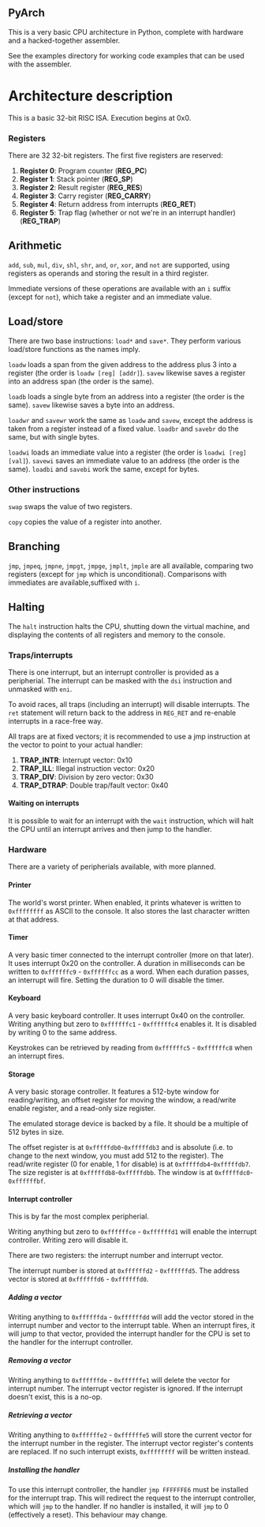 PyArch
------
This is a very basic CPU architecture in Python, complete with hardware and a hacked-together assembler.

See the examples directory for working code examples that can be used with the assembler.

Architecture description
========================
This is a basic 32-bit RISC ISA. Execution begins at 0x0.

### Registers
There are 32 32-bit registers. The first five registers are reserved:

1) **Register 0**: Program counter (**REG_PC**)
2) **Register 1**: Stack pointer (**REG_SP**)
3) **Register 2**: Result register (**REG_RES**)
4) **Register 3**: Carry register (**REG_CARRY**)
5) **Register 4**: Return address from interrupts (**REG_RET**)
6) **Register 5**: Trap flag (whether or not we're in an interrupt handler) (**REG_TRAP**)

## Arithmetic
`add`, `sub`, `mul`, `div`, `shl`, `shr`, `and`, `or`, `xor`, and `not` are supported, using registers as operands and storing the result in a third register.

Immediate versions of these operations are available with an `i` suffix (except for `not`), which take a register and an immediate value.

## Load/store
There are two base instructions: `load*` and `save*`. They perform various load/store functions as the names imply.

`loadw` loads a span from the given address to the address plus 3 into a register (the order is `loadw [reg] [addr]`). `savew` likewise saves a register into an address span (the order is the same).

`loadb` loads a single byte from an address into a register (the order is the same). `savew` likewise saves a byte into an address.

`loadwr` and `savewr` work the same as `loadw` and `savew`, except the address is taken from a register instead of a fixed value. `loadbr` and `savebr` do the same, but with single bytes.

`loadwi` loads an immediate value into a register (the order is `loadwi [reg] [val]`). `savewi` saves an immediate value to an address (the order is the same). `loadbi` and `savebi` work the same, except for bytes.

### Other instructions
`swap` swaps the value of two registers.

`copy` copies the value of a register into another.

## Branching
`jmp`, `jmpeq`, `jmpne`, `jmpgt`, `jmpge`, `jmplt`, `jmple` are all available, comparing two registers (except for `jmp` which is unconditional). Comparisons with immediates are available,suffixed with `i`.

## Halting
The `halt` instruction halts the CPU, shutting down the virtual machine, and displaying the contents of all registers and memory to the console.

### Traps/interrupts
There is one interrupt, but an interrupt controller is provided as a peripherial. The interrupt can be masked with the `dsi` instruction and unmasked with `eni`.

To avoid races, all traps (including an interrupt) will disable interrupts. The `ret` statement will return back to the address in `REG_RET` and re-enable interrupts in a race-free way.

All traps are at fixed vectors; it is recommended to use a jmp instruction at the vector to point to your actual handler:

1) **TRAP_INTR**: Interrupt vector: 0x10
2) **TRAP_ILL**: Illegal instruction vector: 0x20
3) **TRAP_DIV**: Division by zero vector: 0x30
4) **TRAP_DTRAP**: Double trap/fault vector: 0x40

#### Waiting on interrupts
It is possible to wait for an interrupt with the `wait` instruction, which will halt the CPU until an interrupt arrives and then jump to the handler. 

### Hardware
There are a variety of peripherials available, with more planned.

#### Printer
The world's worst printer. When enabled, it prints whatever is written to `0xffffffff` as ASCII to the console. It also stores the last character written at that address.

#### Timer
A very basic timer connected to the interrupt controller (more on that later). It uses interrupt 0x20 on the controller. A duration in milliseconds can be written to `0xffffffc9` - `0xffffffcc` as a word. When each duration passes, an interrupt will fire. Setting the duration to 0 will disable the timer.

#### Keyboard
A very basic keyboard controller. It uses interrupt 0x40 on the controller. Writing anything but zero to `0xffffffc1` - `0xffffffc4` enables it. It is disabled by writing 0 to the same address.

Keystrokes can be retrieved by reading from `0xffffffc5` - `0xffffffc8` when an interrupt fires.

#### Storage
A very basic storage controller. It features a 512-byte window for reading/writing, an offset register for moving the window, a read/write enable register, and a read-only size register.

The emulated storage device is backed by a file. It should be a multiple of 512 bytes in size.

The offset register is at `0xfffffdb0`-`0xfffffdb3` and is absolute (i.e. to change to the next window, you must add 512 to the register). The read/write register (0 for enable, 1 for disable) is at `0xfffffdb4`-`0xfffffdb7`. The size register is at `0xfffffdb8`-`0xfffffdbb`. The window is at `0xfffffdc0`-`0xffffffbf`.

#### Interrupt controller
This is by far the most complex peripherial.

Writing anything but zero to `0xffffffce` - `0xffffffd1` will enable the interrupt controller. Writing zero will disable it.

There are two registers: the interrupt number and interrupt vector.

The interrupt number is stored at `0xffffffd2` - `0xffffffd5`. The address vector is stored at `0xffffffd6` - `0xffffffd0`.

##### Adding a vector
Writing anything to `0xffffffda` - `0xffffffdd` will add the vector stored in the interrupt number and vector to the interrupt table. When an interrupt fires, it will jump to that vector, provided the interrupt handler for the CPU is set to the handler for the interrupt controller.

##### Removing a vector
Writing anything to `0xffffffde` - `0xffffffe1` will delete the vector for interrupt number. The interrupt vector register is ignored. If the interrupt doesn't exist, this is a no-op.

##### Retrieving a vector
Writing anything to `0xffffffe2` - `0xffffffe5` will store the current vector for the interrupt number in the register. The interrupt vector register's contents are replaced. If no such interrupt exists, `0xffffffff` will be written instead.

##### Installing the handler
To use this interrupt controller, the handler `jmp FFFFFFE6` must be installed for the interrupt trap. This will redirect the request to the interrupt controller, which will `jmp` to the handler. If no handler is installed, it will `jmp` to 0 (effectively a reset). This behaviour may change.
